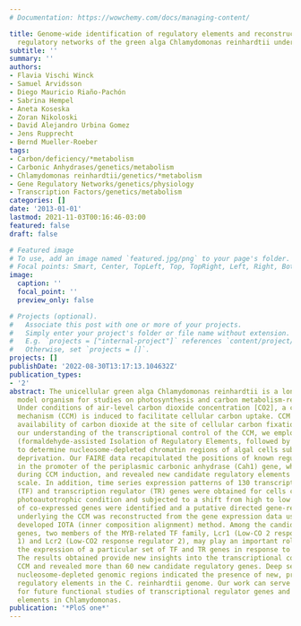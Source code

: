 ```yaml
---
# Documentation: https://wowchemy.com/docs/managing-content/

title: Genome-wide identification of regulatory elements and reconstruction of gene
  regulatory networks of the green alga Chlamydomonas reinhardtii under carbon deprivation.
subtitle: ''
summary: ''
authors:
- Flavia Vischi Winck
- Samuel Arvidsson
- Diego Mauricio Riaño-Pachón
- Sabrina Hempel
- Aneta Koseska
- Zoran Nikoloski
- David Alejandro Urbina Gomez
- Jens Rupprecht
- Bernd Mueller-Roeber
tags:
- Carbon/deficiency/*metabolism
- Carbonic Anhydrases/genetics/metabolism
- Chlamydomonas reinhardtii/genetics/*metabolism
- Gene Regulatory Networks/genetics/physiology
- Transcription Factors/genetics/metabolism
categories: []
date: '2013-01-01'
lastmod: 2021-11-03T00:16:46-03:00
featured: false
draft: false

# Featured image
# To use, add an image named `featured.jpg/png` to your page's folder.
# Focal points: Smart, Center, TopLeft, Top, TopRight, Left, Right, BottomLeft, Bottom, BottomRight.
image:
  caption: ''
  focal_point: ''
  preview_only: false

# Projects (optional).
#   Associate this post with one or more of your projects.
#   Simply enter your project's folder or file name without extension.
#   E.g. `projects = ["internal-project"]` references `content/project/deep-learning/index.md`.
#   Otherwise, set `projects = []`.
projects: []
publishDate: '2022-08-30T13:17:13.104632Z'
publication_types:
- '2'
abstract: The unicellular green alga Chlamydomonas reinhardtii is a long-established
  model organism for studies on photosynthesis and carbon metabolism-related physiology.
  Under conditions of air-level carbon dioxide concentration [CO2], a carbon concentrating
  mechanism (CCM) is induced to facilitate cellular carbon uptake. CCM increases the
  availability of carbon dioxide at the site of cellular carbon fixation. To improve
  our understanding of the transcriptional control of the CCM, we employed FAIRE-seq
  (formaldehyde-assisted Isolation of Regulatory Elements, followed by deep sequencing)
  to determine nucleosome-depleted chromatin regions of algal cells subjected to carbon
  deprivation. Our FAIRE data recapitulated the positions of known regulatory elements
  in the promoter of the periplasmic carbonic anhydrase (Cah1) gene, which is upregulated
  during CCM induction, and revealed new candidate regulatory elements at a genome-wide
  scale. In addition, time series expression patterns of 130 transcription factor
  (TF) and transcription regulator (TR) genes were obtained for cells cultured under
  photoautotrophic condition and subjected to a shift from high to low [CO2]. Groups
  of co-expressed genes were identified and a putative directed gene-regulatory network
  underlying the CCM was reconstructed from the gene expression data using the recently
  developed IOTA (inner composition alignment) method. Among the candidate regulatory
  genes, two members of the MYB-related TF family, Lcr1 (Low-CO 2 response regulator
  1) and Lcr2 (Low-CO2 response regulator 2), may play an important role in down-regulating
  the expression of a particular set of TF and TR genes in response to low [CO2].
  The results obtained provide new insights into the transcriptional control of the
  CCM and revealed more than 60 new candidate regulatory genes. Deep sequencing of
  nucleosome-depleted genomic regions indicated the presence of new, previously unknown
  regulatory elements in the C. reinhardtii genome. Our work can serve as a basis
  for future functional studies of transcriptional regulator genes and genomic regulatory
  elements in Chlamydomonas.
publication: '*PloS one*'
---
```

